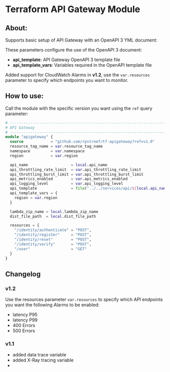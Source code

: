 # Terraform API Gateway Module

## About:

Supports basic setup of API Gateway with an OpenAPI 3 YML document:

These parameters configure the use of the OpenAPI 3 document:
- __api_template__: API Gateway OpenAPI 3 template file
- __api_template_vars__: Variables required in the OpenAPI template file

Added support for CloudWatch Alarms in __v1.2__, use the ```var.resources``` parameter to specify which endpoints you want to monitor.

## How to use:

Call the module with the specific version you want using the ```ref``` query parameter:

```terraform
# -----------------------------------------------------------------------------
# API Gateway
# -----------------------------------------------------------------------------
module "apigateway" {
  source            = "github.com/rpstreef/tf-apigateway?ref=v1.0"
  resource_tag_name = var.resource_tag_name
  namespace         = var.namespace
  region            = var.region

  api_name                   = local.api_name
  api_throttling_rate_limit  = var.api_throttling_rate_limit
  api_throttling_burst_limit = var.api_throttling_burst_limit
  api_metrics_enabled        = var.api_metrics_enabled
  api_logging_level          = var.api_logging_level
  api_template               = file("../../services/api/${local.api_name}.yml")
  api_template_vars = {
    region = var.region
  }

  lambda_zip_name = local.lambda_zip_name
  dist_file_path  = local.dist_file_path

  resources = {
    "/identity/authenticate" = "POST",
    "/identity/register"     = "POST",
    "/identity/reset"        = "POST",
    "/identity/verify"       = "POST",
    "/user"                  = "GET"
  }
}
```

## Changelog

### v1.2
Use the resources parameter ```var.resources``` to specify which API endpoints you want the following Alarms to be enabled:

- latency P95
- latency P99
- 400 Errors
- 500 Errors

### v1.1

- added data trace variable
- added X-Ray tracing variable
- 
